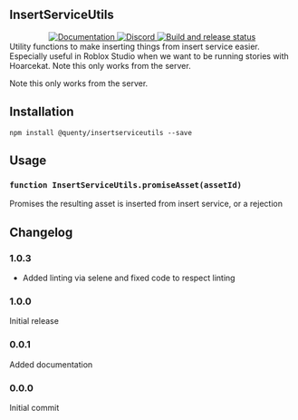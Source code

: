 ## InsertServiceUtils
<div align="center">
  <a href="http://quenty.github.io/api/">
    <img src="https://img.shields.io/badge/docs-website-green.svg" alt="Documentation" />
  </a>
  <a href="https://discord.gg/mhtGUS8">
    <img src="https://img.shields.io/badge/discord-nevermore-blue.svg" alt="Discord" />
  </a>
  <a href="https://github.com/Quenty/NevermoreEngine/actions">
    <img src="https://github.com/Quenty/NevermoreEngine/actions/workflows/build.yml/badge.svg" alt="Build and release status" />
  </a>
</div>
Utility functions to make inserting things from insert service easier. Especially useful in Roblox Studio when we want to be running stories with Hoarcekat. Note this only works from the server.

Note this only works from the server.

## Installation
```
npm install @quenty/insertserviceutils --save
```

## Usage

### `function InsertServiceUtils.promiseAsset(assetId)`
Promises the resulting asset is inserted from insert service, or a rejection

## Changelog

### 1.0.3
- Added linting via selene and fixed code to respect linting

### 1.0.0
Initial release

### 0.0.1
Added documentation

### 0.0.0
Initial commit
